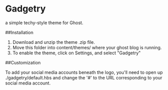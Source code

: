 # Gadgetry
a simple techy-style theme for Ghost.

##Installation

1. Download and unzip the theme .zip file.
2. Move this folder into content/themes/ where your ghost blog is running. 
3. To enable the theme, click on Settings, and select "Gadgetry"

##Customization

To add your social media accounts beneath the logo, you'll need to open up ./gadgetry/default.hbs and change the '#' to the URL corresponding to your social media account. 
